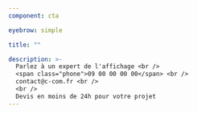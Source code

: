 ```yaml
---
component: cta

eyebrow: simple

title: ""

description: >-
  Parlez à un expert de l'affichage <br />
  <span class="phone">09 00 00 00 00</span> <br />
  contact@c-com.fr <br />
  <br />
  Devis en moins de 24h pour votre projet
---
```

